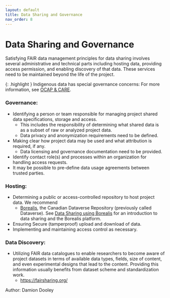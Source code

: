 ```yaml
---
layout: default
title: Data Sharing and Governance
nav_order: 8
---
```


# Data Sharing and Governance

Satisfying FAIR data management principles for data sharing involves several administrative and technical parts including hosting data, providing access permission, and enabling discovery of that data. These services need to be maintained beyond the life of the project.

{: .highlight }
Indigenous data has special governance concerns: For more information, see [OCAP & CARE](https://climatesmartagcollab.github.io/Documentation-en/ocapcare.html).

### Governance:

* Identifying a person or team responsible for managing project shared data specifications, storage and access.
  * This includes the responsibility of determining what shared data is as a subset of raw or analyzed project data.
  * Data privacy and anonymization requirements need to be defined.
* Making clear how project data may be used and what attribution is required, if any.
  * Data licensing and governance documentation need to be provided.
* Identify contact role(s) and processes within an organization for handling access requests.
* It may be possible to pre-define data usage agreements between trusted parties.
  
### Hosting:

* Determining a public or access-controlled repository to host project data. We recommend
  * [Borealis](https://borealisdata.ca/), the Canadian Dataverse Repository (previously called Dataverse).  See [Data Sharing using Borealis](https://learn.scholarsportal.info/modules/portage/dataverse-101-module-1/) for an introduction to data sharing and the Borealis platform.
* Ensuring Secure (tamperproof) upload and download of data.
* Implementing and maintaining access control as necessary.

### Data Discovery:

* Utilizing FAIR data catalogues to enable researchers to become aware of project datasets in terms of available data types, fields, size of content, and even experimental designs that lead to the content. Providing this information usually benefits from dataset scheme and standardization work.
  * https://fairsharing.org/
 
Author: Damion Dooley
